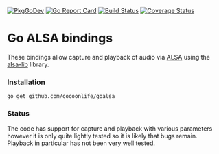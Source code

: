 [![PkgGoDev](https://pkg.go.dev/badge/github.com/cocoonlife/goalsa)](https://pkg.go.dev/github.com/cocoonlife/goalsa)
[![Go Report Card](https://goreportcard.com/badge/github.com/cocoonlife/goalsa)](https://goreportcard.com/report/github.com/cocoonlife/goalsa)
[![Build Status](https://travis-ci.org/cocoonlife/goalsa.svg)](https://travis-ci.org/cocoonlife/goalsa)
[![Coverage Status](https://coveralls.io/repos/cocoonlife/goalsa/badge.svg?branch=master&service=github)](https://coveralls.io/github/cocoonlife/goalsa?branch=master)

# Go ALSA bindings

These bindings allow capture and playback of audio via
[ALSA](http://www.alsa-project.org/) using the
[alsa-lib](http://www.alsa-project.org/alsa-doc/alsa-lib/pcm.html) library.


### Installation

    go get github.com/cocoonlife/goalsa

### Status

The code has support for capture and playback with various parameters
however it is only quite lightly tested so it is likely that bugs remain.
Playback in particular has not been very well tested.
